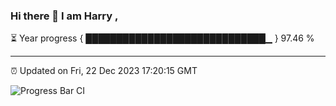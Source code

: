 ### Hi there 👋 I am Harry , 

⏳ Year progress { █████████████████████████████▁ } 97.46 %

---

⏰ Updated on Fri, 22 Dec 2023 17:20:15 GMT

![Progress Bar CI](https://github.com/duykhang68/duykhang68/workflows/Progress%20Bar%20CI/badge.svg)
